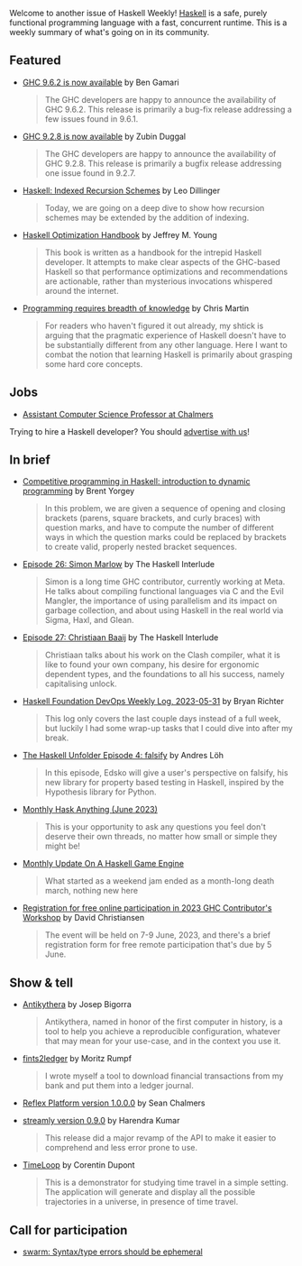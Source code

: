 Welcome to another issue of Haskell Weekly!
[Haskell](https://www.haskell.org) is a safe, purely functional programming language with a fast, concurrent runtime.
This is a weekly summary of what's going on in its community.

## Featured

- [GHC 9.6.2 is now available](https://discourse.haskell.org/t/ghc-9-6-2-is-now-available/6308?u=taylorfausak) by Ben Gamari
  > The GHC developers are happy to announce the availability of GHC 9.6.2. This release is primarily a bug-fix release addressing a few issues found in 9.6.1.

- [GHC 9.2.8 is now available](https://discourse.haskell.org/t/ghc-9-2-8-is-now-available/6328?u=taylorfausak) by Zubin Duggal
  > The GHC developers are happy to announce the availability of GHC 9.2.8. This release is primarily a bugfix release addressing one issue found in 9.2.7.

- [Haskell: Indexed Recursion Schemes](https://apotheca.io/articles/Indexed-Recursion-Schemes.html) by Leo Dillinger
  > Today, we are going on a deep dive to show how recursion schemes may be extended by the addition of indexing.

- [Haskell Optimization Handbook](https://haskell.foundation/hs-opt-handbook.github.io/) by Jeffrey M. Young
  > This book is written as a handbook for the intrepid Haskell developer. It attempts to make clear aspects of the GHC-based Haskell so that performance optimizations and recommendations are actionable, rather than mysterious invocations whispered around the internet.

- [Programming requires breadth of knowledge](https://typeclasses.substack.com/p/programming-requires-breadth-of-knowledge) by Chris Martin
  > For readers who haven't figured it out already, my shtick is arguing that the pragmatic experience of Haskell doesn't have to be substantially different from any other language. Here I want to combat the notion that learning Haskell is primarily about grasping some hard core concepts.

## Jobs

- [Assistant Computer Science Professor at Chalmers](https://www.chalmers.se/en/about-chalmers/work-with-us/vacancies/?rmpage=job&rmjob=11766&rmlang=UK)

Trying to hire a Haskell developer?
You should [advertise with us](https://haskellweekly.news/advertising.html)!

## In brief

- [Competitive programming in Haskell: introduction to dynamic programming](https://byorgey.wordpress.com/2023/05/31/competitive-programming-in-haskell-introduction-to-dynamic-programming/) by Brent Yorgey
  > In this problem, we are given a sequence of opening and closing brackets (parens, square brackets, and curly braces) with question marks, and have to compute the number of different ways in which the question marks could be replaced by brackets to create valid, properly nested bracket sequences.

- [Episode 26: Simon Marlow](https://haskell.foundation/podcast/26/) by The Haskell Interlude
  > Simon is a long time GHC contributor, currently working at Meta. He talks about compiling functional languages via C and the Evil Mangler, the importance of using parallelism and its impact on garbage collection, and about using Haskell in the real world via Sigma, Haxl, and Glean.

- [Episode 27: Christiaan Baaij](https://haskell.foundation/podcast/27/) by The Haskell Interlude
  > Christiaan talks about his work on the Clash compiler, what it is like to found your own company, his desire for ergonomic dependent types, and the foundations to all his success, namely capitalising unlock.

- [Haskell Foundation DevOps Weekly Log, 2023-05-31](https://discourse.haskell.org/t/haskell-foundation-devops-weekly-log-2023-05-31/6348?u=taylorfausak) by Bryan Richter
  > This log only covers the last couple days instead of a full week, but luckily I had some wrap-up tasks that I could dive into after my break.

- [The Haskell Unfolder Episode 4: falsify](https://discourse.haskell.org/t/the-haskell-unfolder-episode-4-falsify/6351?u=taylorfausak) by Andres Löh
  > In this episode, Edsko will give a user's perspective on falsify, his new library for property based testing in Haskell, inspired by the Hypothesis library for Python.

- [Monthly Hask Anything (June 2023)](https://np.reddit.com/r/haskell/comments/13x7lef/monthly_hask_anything_june_2023/)
  > This is your opportunity to ask any questions you feel don't deserve their own threads, no matter how small or simple they might be!

- [Monthly Update On A Haskell Game Engine](https://discourse.haskell.org/t/monthly-update-on-a-haskell-game-engine/5515/12?u=taylorfausak)
  > What started as a weekend jam ended as a month-long death march, nothing new here

- [Registration for free online participation in 2023 GHC Contributor's Workshop](https://discourse.haskell.org/t/registration-for-free-online-participation-in-2023-ghc-contributors-workshop/6321?u=taylorfausak) by David Christiansen
  > The event will be held on 7-9 June, 2023, and there's a brief registration form for free remote participation that's due by 5 June.

## Show & tell

- [Antikythera](https://git.sr.ht/~teutonicjoe/antikythera) by Josep Bigorra
  > Antikythera, named in honor of the first computer in history, is a tool to help you achieve a reproducible configuration, whatever that may mean for your use-case, and in the context you use it.

- [fints2ledger](https://np.reddit.com/r/haskell/comments/13uu12w/fints2ledger_sort_transactions_from_fints_german/) by Moritz Rumpf
  > I wrote myself a tool to download financial transactions from my bank and put them into a ledger journal.

- [Reflex Platform version 1.0.0.0](https://github.com/reflex-frp/reflex-platform/releases/tag/v1.0.0.0) by Sean Chalmers

- [streamly version 0.9.0](https://discourse.haskell.org/t/ann-haskell-streamly-0-9-0-release/6316?u=taylorfausak) by Harendra Kumar
  > This release did a major revamp of the API to make it easier to comprehend and less error prone to use.

- [TimeLoop](https://github.com/cdupont/Timeloop/tree/431ff4de38838252a7ae20ded0492e850511eb47) by Corentin Dupont
  > This is a demonstrator for studying time travel in a simple setting. The application will generate and display all the possible trajectories in a universe, in presence of time travel.

## Call for participation

- [swarm: Syntax/type errors should be ephemeral](https://github.com/swarm-game/swarm/issues/1291)
